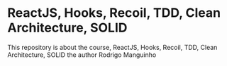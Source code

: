 #  ReactJS, Hooks, Recoil, TDD, Clean Architecture, SOLID
This repository is about the course, ReactJS, Hooks, Recoil, TDD, Clean Architecture, SOLID the author Rodrigo Manguinho 
